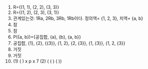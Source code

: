 1. R={(1, 1), (2, 2), (3, 3)}
2. R={(1, 2), (2, 3), (3, 1)}
3. 관계있는것:  1Ra, 2Rb, 3Rb, 1Rb이다. 정의역= {1, 2, 3}, 치역= {a, b}
4. 참
5. 참
6. P({a, b})={공집합, {a}, {b}, {a, b}}
7. 공집합, {1}, {2}, {{3}}, {1, 2}, {2, {3}}, {1, {3}}, {1, 2, {3}}
8. 거짓
9. 거짓
10. (1) ( ) x p x 7 (2) ( ( ) ( )) 